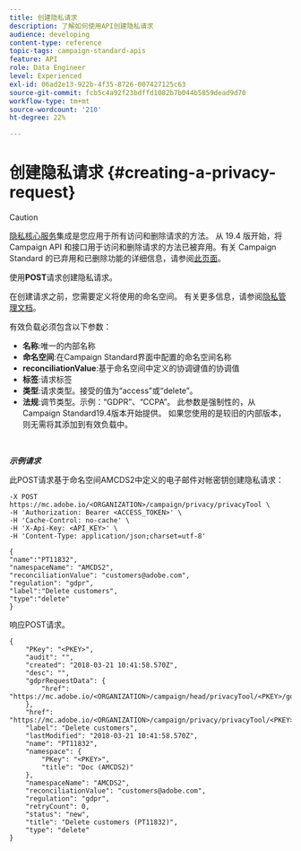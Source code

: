 ```yaml
---
title: 创建隐私请求
description: 了解如何使用API创建隐私请求
audience: developing
content-type: reference
topic-tags: campaign-standard-apis
feature: API
role: Data Engineer
level: Experienced
exl-id: 06ad2e13-922b-4f35-8726-007427125c63
source-git-commit: fcb5c4a92f23bdffd1082b7b044b5859dead9d70
workflow-type: tm+mt
source-wordcount: '210'
ht-degree: 22%

---
```


# 创建隐私请求 {#creating-a-privacy-request}

>[!CAUTION]
>
>[隐私核心服务](https://adobe.io/apis/cloudplatform/gdpr.html)集成是您应用于所有访问和删除请求的方法。 从 19.4 版开始，将 Campaign API 和接口用于访问和删除请求的方法已被弃用。有关 Campaign Standard 的已弃用和已删除功能的详细信息，请参阅[此页面](../../rn/using/deprecated-features.md)。

使用&#x200B;**POST**&#x200B;请求创建隐私请求。

在创建请求之前，您需要定义将使用的命名空间。 有关更多信息，请参阅[隐私管理文档](https://helpx.adobe.com/cn/campaign/kb/acs-privacy.html#ManagingPrivacyRequests)。

有效负载必须包含以下参数：

* **名称**:唯一的内部名称
* **命名空间**:在Campaign Standard界面中配置的命名空间名称
* **reconciliationValue**:基于命名空间中定义的协调键值的协调值
* **标签**:请求标签
* **类型**:请求类型。接受的值为“access”或“delete”。
* **法规**:调节类型。示例：“GDPR”、“CCPA”。 此参数是强制性的，从Campaign Standard19.4版本开始提供。 如果您使用的是较旧的内部版本，则无需将其添加到有效负载中。

<br/>

***示例请求***

此POST请求基于命名空间AMCDS2中定义的电子邮件对帐密钥创建隐私请求：

```
-X POST https://mc.adobe.io/<ORGANIZATION>/campaign/privacy/privacyTool \
-H 'Authorization: Bearer <ACCESS_TOKEN>' \
-H 'Cache-Control: no-cache' \
-H 'X-Api-Key: <API_KEY>' \
-H 'Content-Type: application/json;charset=utf-8'

{
"name":"PT11832",
"namespaceName": "AMCDS2",
"reconciliationValue": "customers@adobe.com",
"regulation": "gdpr",
"label":"Delete customers",
"type":"delete"
}
```

响应POST请求。

```
{
    "PKey": "<PKEY>",
    "audit": "",
    "created": "2018-03-21 10:41:58.570Z",
    "desc": "",
    "gdprRequestData": {
        "href": "https://mc.adobe.io/<ORGANIZATION>/campaign/head/privacyTool/<PKEY>/gdprRequestData/"
    },
    "href": "https://mc.adobe.io/<ORGANIZATION>/campaign/privacy/privacyTool/<PKEY>",
    "label": "Delete customers",
    "lastModified": "2018-03-21 10:41:58.570Z",
    "name": "PT11832",
    "namespace": {
        "PKey": "<PKEY>",
        "title": "Doc (AMCDS2)"
    },
    "namespaceName": "AMCDS2",
    "reconciliationValue": "customers@adobe.com",
    "regulation": "gdpr",
    "retryCount": 0,
    "status": "new",
    "title": "Delete customers (PT11832)",
    "type": "delete"
}
```
